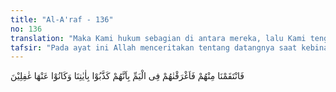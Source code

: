 ```yaml
---
title: "Al-A'raf - 136"
no: 136
translation: "Maka Kami hukum sebagian di antara mereka, lalu Kami tenggelamkan mereka di laut karena mereka telah mendustakan ayat-ayat Kami dan melalaikan ayat-ayat Kami."
tafsir: "Pada ayat ini Allah menceritakan tentang datangnya saat kebinasaan bagi Firaun dan kaumnya, setelah berbagai azab yang ditimpakan kepada mereka sebelumnya ternyata tidak mengubah sikap dan perbuatan mereka, lantaran kekufuran dan kezaliman mereka.\n\nFiraun dan kaumnya telah mengingkari janji untuk membiarkan Bani Israil meninggalkan negeri Mesir bersama Nabi Musa. Oleh sebab itu, ketika Nabi Musa membawa kaumnya meninggalkan negeri itu menuju Palestina melalui Laut Merah, Firaun dan kaumnya mengejar mereka. Musa dan kaumnya selamat menyeberangi Laut Merah, tetapi Firaun dan kaumnya tenggelam ketika berada di tengah-tengah laut itu, maka mereka binasa.\n\nPada akhir ayat ini Allah menjelaskan bahwa hukuman tersebut dijatuhkan lantaran mereka senantiasa mendustakan ayat-ayat-Nya, dan tidak mau menyadari akibat yang menimpa mereka lantaran kekufuran dan kezaliman mereka, baik malapetaka di dunia ini, maupun azab sengsara di akhirat kelak. Sebagian dari kaum Firaun telah binasa bersamanya, karena mengikuti kesesatan dan kekufurannya. Sedang sebagiannya lagi binasa karena kekejaman dan kezaliman Firaun terhadap mereka."
---
```


فَانْتَقَمْنَا مِنْهُمْ فَاَغْرَقْنٰهُمْ فِى الْيَمِّ بِاَنَّهُمْ كَذَّبُوْا بِاٰيٰتِنَا وَكَانُوْا عَنْهَا غٰفِلِيْنَ 
